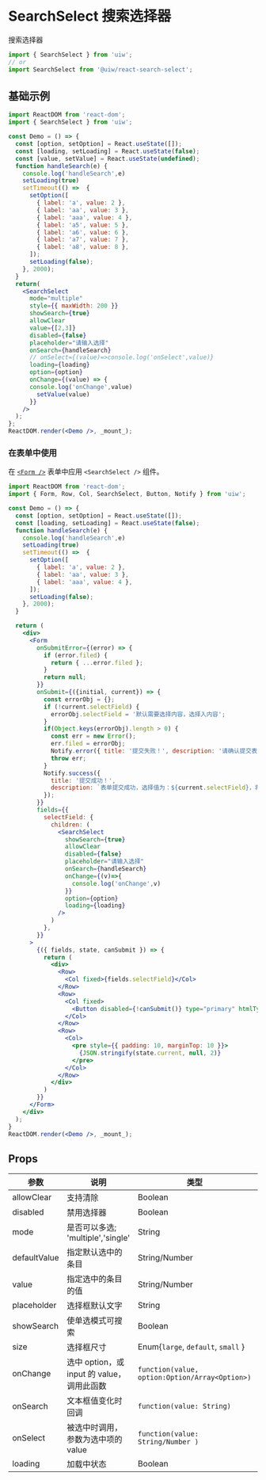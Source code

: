SearchSelect 搜索选择器
===

搜索选择器

```jsx
import { SearchSelect } from 'uiw';
// or
import SearchSelect from '@uiw/react-search-select';
```

## 基础示例

<!--rehype:bgWhite=true&codeSandbox=true&codePen=true-->
```jsx
import ReactDOM from 'react-dom';
import { SearchSelect } from 'uiw';

const Demo = () => {
  const [option, setOption] = React.useState([]);
  const [loading, setLoading] = React.useState(false);
  const [value, setValue] = React.useState(undefined);
  function handleSearch(e) {
    console.log('handleSearch',e)
    setLoading(true)
    setTimeout(() =>  {
      setOption([
        { label: 'a', value: 2 },
        { label: 'aa', value: 3 },
        { label: 'aaa', value: 4 },
        { label: 'a5', value: 5 },
        { label: 'a6', value: 6 },
        { label: 'a7', value: 7 },
        { label: 'a8', value: 8 },
      ]);
      setLoading(false);
    }, 2000);
  }
  return(
    <SearchSelect
      mode="multiple"
      style={{ maxWidth: 200 }}
      showSearch={true}
      allowClear
      value={[2,3]}
      disabled={false}
      placeholder="请输入选择"
      onSearch={handleSearch}
      // onSelect={(value)=>console.log('onSelect',value)}
      loading={loading}
      option={option}
      onChange={(value) => {
      console.log('onChange',value)
        setValue(value)
      }}
    />
  );
};
ReactDOM.render(<Demo />, _mount_);
```

### 在表单中使用

在 [`<Form />`](#/components/form) 表单中应用 `<SearchSelect />` 组件。

<!--rehype:bgWhite=true&codeSandbox=true&codePen=true&noScroll=true-->
```jsx
import ReactDOM from 'react-dom';
import { Form, Row, Col, SearchSelect, Button, Notify } from 'uiw';

const Demo = () => {
  const [option, setOption] = React.useState([]);
  const [loading, setLoading] = React.useState(false);
  function handleSearch(e) {
    console.log('handleSearch',e)
    setLoading(true)
    setTimeout(() =>  {
      setOption([
        { label: 'a', value: 2 },
        { label: 'aa', value: 3 },
        { label: 'aaa', value: 4 },
      ]);
      setLoading(false);
    }, 2000);
  }

  return (
    <div>
      <Form
        onSubmitError={(error) => {
          if (error.filed) {
            return { ...error.filed };
          }
          return null;
        }}
        onSubmit={({initial, current}) => {
          const errorObj = {};
          if (!current.selectField) {
            errorObj.selectField = '默认需要选择内容，选择入内容';
          }
          if(Object.keys(errorObj).length > 0) {
            const err = new Error();
            err.filed = errorObj;
            Notify.error({ title: '提交失败！', description: '请确认提交表单是否正确！' });
            throw err;
          }
          Notify.success({
            title: '提交成功！',
            description: `表单提交成功，选择值为：${current.selectField}，将自动填充初始化值！`,
          });
        }}
        fields={{
          selectField: {
            children: (
              <SearchSelect
                showSearch={true}
                allowClear
                disabled={false}
                placeholder="请输入选择"
                onSearch={handleSearch}
                onChange={(v)=>{
                  console.log('onChange',v)
                }}
                option={option}
                loading={loading}
              />
            )
          },
        }}
      >
        {({ fields, state, canSubmit }) => {
          return (
            <div>
              <Row>
                <Col fixed>{fields.selectField}</Col>
              </Row>
              <Row>
                <Col fixed>
                  <Button disabled={!canSubmit()} type="primary" htmlType="submit">提交</Button>
                </Col>
              </Row>
              <Row>
                <Col>
                  <pre style={{ padding: 10, marginTop: 10 }}>
                    {JSON.stringify(state.current, null, 2)}
                  </pre>
                </Col>
              </Row>
            </div>
          )
        }}
      </Form>
    </div>
  );
}
ReactDOM.render(<Demo />, _mount_);
```

## Props

| 参数 | 说明 | 类型 | 默认值 |
|--------- |-------- |--------- |-------- |
| allowClear | 支持清除 | Boolean | `false` |
| disabled | 禁用选择器 | Boolean | `false` |
| mode | 是否可以多选; 'multiple','single' | String | 'single' |
| defaultValue | 指定默认选中的条目 | String/Number | - |
| value | 指定选中的条目的值 | String/Number | - |
| placeholder | 选择框默认文字 | String | - |
| showSearch | 使单选模式可搜索 | Boolean | - |
| size | 选择框尺寸 | Enum{`large`, `default`, `small` } | `default` |
| onChange | 选中 option，或 input 的 value，调用此函数 | `function(value, option:Option/Array<Option>)` | - |
| onSearch | 文本框值变化时回调 | `function(value: String)` | - |
| onSelect | 被选中时调用，参数为选中项的 value | `function(value: String/Number )` | - |
| loading | 加载中状态 | Boolean | false |
